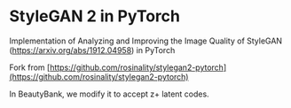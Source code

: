 # StyleGAN 2 in PyTorch

Implementation of Analyzing and Improving the Image Quality of StyleGAN (https://arxiv.org/abs/1912.04958) in PyTorch

Fork from [https://github.com/rosinality/stylegan2-pytorch](https://github.com/rosinality/stylegan2-pytorch)

In BeautyBank, we modify it to accept z+ latent codes.
